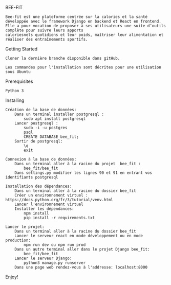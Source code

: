 BEE-FIT

    Bee-fit est une plateforme centrée sur la calories et la santé développée avec le framework Django en backend et React en frontend.
    Elle a pour vocation de proposer à ses utilisateurs une suite d’outils complète pour suivre leurs apports
    caloriesnels quotidiens et leur poids, maîtriser leur alimentation et réaliser des entraînements sportifs.

Getting Started

    Cloner la dernière branche disponible dans gitHub.

    Les commandes pour l'installation sont décrites pour une utilisation sous Ubuntu 

Prerequisites

    Python 3 

Installing

    Création de la base de données:
        Dans un terminal installer postgresql : 
            sudo apt install postgresql
        Lancer postgresql : 
            sudo -i -u postgres
            psql
            CREATE DATABASE bee_fit;
        Sortir de postgresql:
            \q
            exit

    Connexion à la base de données:
        Dans un terminal aller à la racine du projet  bee_fit : 
            bee_fit/bee_fit
        Dans settings.py modifier les lignes 90 et 91 en entrant vos identifiants postgresql

    Installation des dépendances:
        Dans un terminal aller à la racine du dossier bee_fit
        Créer un environnement virtuel : https://docs.python.org/fr/3/tutorial/venv.html
        Lancer l'environnement virtuel
        Installer les dépendances:
            npm install
            pip install -r requirements.txt

    Lancer le projet:
        Dans un terminal aller à la racine du dossier bee_fit
        Lancer le serveur react en mode développement ou en mode production:
            npm run dev ou npm run prod
        Dans un autre terminal aller dans le projet Django bee_fit: 
            bee_fit/bee_fit 
        Lancer le serveur Django:
            python3 manage.py runserver
        Dans une page web rendez-vous à l'addresse: localhost:8000

Enjoy!